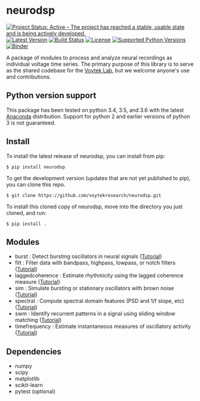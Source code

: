 # neurodsp

[![Project Status: Active – The project has reached a stable, usable state and is being actively developed.](http://www.repostatus.org/badges/latest/active.svg)](http://www.repostatus.org/#active)
[![Latest Version](https://img.shields.io/pypi/v/neurodsp.svg)](https://pypi.python.org/pypi/neurodsp/)
[![Build Status](https://travis-ci.org/voytekresearch/neurodsp.svg)](https://travis-ci.org/voytekresearch/neurodsp)
[![License](http://img.shields.io/badge/license-MIT-brightgreen.svg?style=flat)](LICENSE.md)
[![Supported Python Versions](https://img.shields.io/pypi/pyversions/neurodsp.svg)](https://pypi.python.org/pypi/neurodsp/)
[![Binder](https://mybinder.org/badge.svg)](https://mybinder.org/v2/gh/voytekresearch/neurodsp/master)

A package of modules to process and analyze neural recordings as individual voltage time series. The primary purpose of this library is to serve as the shared codebase for the [Voytek Lab](http://voyteklab.com/), but we welcome anyone's use and contributions.

## Python version support
This package has been tested on python 3.4, 3.5, and 3.6 with the latest [Anaconda](https://www.continuum.io/downloads) distribution. Support for python 2 and earlier versions of python 3 is not guaranteed.

## Install

To install the latest release of neurodsp, you can install from pip:

`$ pip install neurodsp`

To get the development version (updates that are not yet published to pip), you can clone this repo.

`$ git clone https://github.com/voytekresearch/neurodsp.git`

To install this cloned copy of neurodsp, move into the directory you just cloned, and run:

`$ pip install .`

## Modules

- burst : Detect bursting oscillators in neural signals ([Tutorial](https://github.com/voytekresearch/neurodsp/blob/master/tutorials/Lagged%20coherence.ipynb))
- filt : Filter data with bandpass, highpass, lowpass, or notch filters ([Tutorial](https://github.com/voytekresearch/neurodsp/blob/master/tutorials/Filtering.ipynb))
- laggedcoherence : Estimate rhythmicity using the lagged coherence measure ([Tutorial](https://github.com/voytekresearch/neurodsp/blob/master/tutorials/Lagged%20coherence.ipynb))
- sim : Simulate bursting or stationary oscillators with brown noise ([Tutorial](https://github.com/voytekresearch/neurodsp/blob/master/tutorials/Simulating%20oscillators%20and%20noise.ipynb))
- spectral : Compute spectral domain features (PSD and 1/f slope, etc) ([Tutorial](https://github.com/voytekresearch/neurodsp/blob/master/tutorials/Spectral%20domain%20analysis.ipynb))
- swm : Identify recurrent patterns in a signal using sliding window matching ([Tutorial](https://github.com/voytekresearch/neurodsp/blob/master/tutorials/Sliding%20Window%20Matching.ipynb))
- timefrequency : Estimate instantaneous measures of oscillatory activity ([Tutorial](https://github.com/voytekresearch/neurodsp/blob/master/tutorials/Instantaneous%20measures%20of%20phase%20amplitude%20and%20frequency.ipynb))

## Dependencies

- numpy
- scipy
- matplotlib
- scikit-learn
- pytest (optional)
